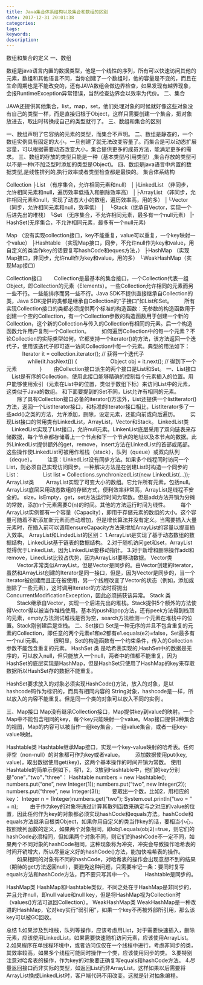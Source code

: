 ```yaml
---
title: Java集合体系结构以及集合和数组的区别
date: 2017-12-31 20:01:38
categories:
tags:
keywords:
description:
---
```

数组和集合的定义
一、数组

数组是java语言内置的数据类型，他是一个线性的序列，所有可以快速访问其他的元素，数组和其他语言不同，当你创建了一个数组时，他的容量是不变的，而且在生命周期也是不能改变的，还有JAVA数组会做边界检查，如果发现有越界现象，会报RuntimeException异常错误，当然检查边界会以效率为代价。
二、集合

JAVA还提供其他集合，list，map，set，他们处理对象的时候就好像这些对象没有自己的类型一样，而是直接归根于Object，这样只需要创建一个集合，把对象放进去，取出时转换成自己的类型就行了。
三、数组和集合的区别
<!----more----->

一、数组声明了它容纳的元素的类型，而集合不声明。
二、数组是静态的，一个数组实例具有固定的大小，一旦创建了就无法改变容量了。而集合是可以动态扩展容量，可以根据需要动态改变大小，集合提供更多的成员方法，能满足更多的需求。
三、数组的存放的类型只能是一种（基本类型/引用类型）,集合存放的类型可以不是一种(不加泛型时添加的类型是Object)。
四、数组是java语言中内置的数据类型,是线性排列的,执行效率或者类型检查都是最快的。
集合体系结构

Collection
├List （有序集合，允许相同元素和null）
│├LinkedList （非同步，允许相同元素和null，遍历效率低插入和删除效率高）
│├ArrayList （非同步，允许相同元素和null，实现了动态大小的数组，遍历效率高，用的多）
│└Vector（同步，允许相同元素和null，效率低）
│　└Stack（继承自Vector，实现一个后进先出的堆栈）
└Set （无序集合，不允许相同元素，最多有一个null元素）
     |-HashSet(无序集合，不允许相同元素，最多有一个null元素)
   
 

Map （没有实现collection接口，key不能重复，value可以重复，一个key映射一个value）
├Hashtable （实现Map接口，同步，不允许null作为key和value，用自定义的类当作key的话要复写hashCode和eques方法，）
├HashMap （实现Map接口，非同步，允许null作为key和value，用的多）
└WeakHashMap（实现Map接口）

Collection接口
　　Collection是最基本的集合接口，一个Collection代表一组Object，即Collection的元素（Elements）。一些Collection允许相同的元素而另一些不行。一些能排序而另一些不行。Java SDK不提供直接继承自Collection的类，Java SDK提供的类都是继承自Collection的“子接口”如List和Set。
　　所有实现Collection接口的类都必须提供两个标准的构造函数：无参数的构造函数用于创建一个空的Collection，有一个Collection参数的构造函数用于创建一个新的Collection，这个新的Collection与传入的Collection有相同的元素。后一个构造函数允许用户复制一个Collection。
　　如何遍历Collection中的每一个元素？不论Collection的实际类型如何，它都支持一个iterator()的方法，该方法返回一个迭代子，使用该迭代子即可逐一访问Collection中每一个元素。典型的用法如下：
　　　Iterator it = collection.iterator(); // 获得一个迭代子
　　　　while(it.hasNext()) {
　　　　　　Object obj = it.next(); // 得到下一个元素
　　　　}
　　由Collection接口派生的两个接口是List和Set。
一、List接口
　List是有序的Collection，使用此接口能够精确的控制每个元素插入的位置。用户能够使用索引（元素在List中的位置，类似于数组下标）来访问List中的元素，这类似于Java的数组。
和下面要提到的Set不同，List允许有相同的元素。
　　除了具有Collection接口必备的iterator()方法外，List还提供一个listIterator()方法，返回一个ListIterator接口，和标准的Iterator接口相比，ListIterator多了一些add()之类的方法，允许添加，删除，设定元素，还能向前或向后遍历。
　　实现List接口的常用类有LinkedList，ArrayList，Vector和Stack。
LinkedList类
　LinkedList实现了List接口，允许null元素。LinkenList底层采用了双向链表来存储数据，每个节点都存储着上一个节点和下一个节点的地址以及本节点的数据。此外LinkedList提供额外的get，remove，insert方法在LinkedList的首部或尾部。这些操作使LinkedList可被用作堆栈（stack），队列（queue）或双向队列（deque）。
　　注意：LinkedList没有同步方法。如果多个线程同时访问一个List，则必须自己实现访问同步。一种解决方法是在创建List时构造一个同步的List：
　　　　List list = Collections.synchronizedList(new LinkedList(...));
ArrayList类
　　ArrayList实现了可变大小的数组。它允许所有元素，包括null。ArrayList底层采用动态数组的存储方式，便利效率非常高，ArrayList是线程不安全的。
size，isEmpty，get，set方法运行时间为常数。但是add方法开销为分摊的常数，添加n个元素需要O(n)的时间。其他的方法运行时间为线性。
　　每个ArrayList实例都有一个容量（Capacity），即用于存储元素的数组的大小。这个容量可随着不断添加新元素而自动增加，但是增长算法并没有定义。当需要插入大量元素时，在插入前可以调用ensureCapacity方法来增加ArrayList的容量以提高插入效率。
ArrayList和LindedList的区别：
        1.ArrayList是实现了基于动态数组的数据结构，LinkedList基于链表的数据结构。 
     2.对于随机访问get和set，ArrayList觉得优于LinkedList，因为LinkedList要移动指针。 
     3.对于新增和删除操作add和remove，LinedList比较占优势，因为ArrayList要移动数据。 
Vector类
　　Vector非常类似ArrayList，但是Vector是同步的。由Vector创建的Iterator，虽然和ArrayList创建的Iterator是同一接口，但是，因为Vector是同步的，当一个Iterator被创建而且正在被使用，另一个线程改变了Vector的状态（例如，添加或删除了一些元素），这时调用Iterator的方法时将抛出ConcurrentModificationException，因此必须捕获该异常。
Stack 类
　　Stack继承自Vector，实现一个后进先出的堆栈。Stack提供5个额外的方法使得Vector得以被当作堆栈使用。基本的push和pop方法，还有peek方法得到栈顶的元素，empty方法测试堆栈是否为空，search方法检测一个元素在堆栈中的位置。Stack刚创建后是空栈。
二、Set接口
Set是一种无序的并且不包含重复的元素的Collection，即任意的两个元素e1和e2都有e1.equals(e2)=false，Set最多有一个null元素。
　　很明显，Set的构造函数有一个约束条件，传入的Collection参数不能包含重复的元素。
HashSet 类
是哈希表实现的,HashSet中的数据是无序的，可以放入null，但只能放入一个null，两者中的值都不能重复，因为HashSet的底层实现是HashMap，但是HashSet只使用了HashMap的key来存取数据所以HashSet存的数据不能重复。 

HashSet要求放入的对象必须实现HashCode()方法，放入的对象，是以hashcode码作为标识的，而具有相同内容的 String对象，hashcode是一样，所以放入的内容不能重复。但是同一个类的对象可以放入不同的实例 。

三、Map接口
Map没有继承Collection接口，Map提供key到value的映射。一个Map中不能包含相同的key，每个key只能映射一个value。Map接口提供3种集合的视图，Map的内容可以被当作一组key集合，一组value集合，或者一组key-value映射。

Hashtable类
Hashtable继承Map接口，实现一个key-value映射的哈希表。任何非空（non-null）的对象都可作为key或者value。
　　添加数据使用put(key, value)，取出数据使用get(key)，这两个基本操作的时间开销为常数。
使用Hashtable的简单示例如下，将1，2，3放到Hashtable中，他们的key分别是”one”，”two”，”three”：
Hashtable numbers = new Hashtable();
numbers.put(“one”, new Integer(1));
numbers.put(“two”, new Integer(2));
numbers.put(“three”, new Integer(3));
　　要取出一个数，比如2，用相应的key：
Integer n = (Integer)numbers.get(“two”);
System.out.println(“two = ” + n);
　　由于作为key的对象将通过计算其散列函数来确定与之对应的value的位置，因此任何作为key的对象都必须实现hashCode和equals方法。hashCode和equals方法继承自根类Object，如果你用自定义的类当作key的话，要相当小心，按照散列函数的定义，如果两个对象相同，即obj1.equals(obj2)=true，则它们的hashCode必须相同，但如果两个对象不同，则它们的hashCode不一定不同，如果两个不同对象的hashCode相同，这种现象称为冲突，冲突会导致操作哈希表的时间开销增大，所以尽量定义好的hashCode()方法，能加快哈希表的操作。
　　如果相同的对象有不同的hashCode，对哈希表的操作会出现意想不到的结果（期待的get方法返回null），要避免这种问题，只需要牢记一条：要同时复写equals方法和hashCode方法，而不要只写其中一个。
　　Hashtable是同步的。

HashMap类
HashMap和Hashtable类似，不同之处在于HashMap是非同步的，并且允许null，即null value和null key，但是将HashMap视为Collection时（values()方法可返回Collection）。
WeakHashMap类
WeakHashMap是一种改进的HashMap，它对key实行“弱引用”，如果一个key不再被外部所引用，那么该key可以被GC回收。

总结
1.如果涉及到堆栈，队列等操作，应该考虑用List，对于需要快速插入，删除元素，应该使用LinkedList，如果需要快速随机访问元素，应该使用ArrayList。
2.如果程序在单线程环境中，或者访问仅仅在一个线程中进行，考虑非同步的类，其效率较高，如果多个线程可能同时操作一个类，应该使用同步的类。
3.要特别注意对哈希表的操作，作为key的对象要正确复写equals和hashCode方法。
4.尽量返回接口而非实际的类型，如返回List而非ArrayList，这样如果以后需要将ArrayList换成LinkedList时，客户端代码不用改变。这就是针对抽象编程。